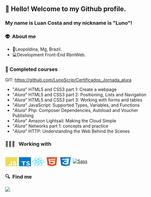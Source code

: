 ## 👋 Hello! Welcome to my Github profile.
### My name is Luan Costa and my nickname is "Luno"!

### 👽 &nbsp;About me

- 📍Leopoldina, Mg, Brazil.
- 💻Development Front-End RbmWeb.

### 📑 Completed courses

GIT: https://github.com/LunoScrip/Certificados_Jornada_alura

- "*Alura*" HTML5 and CSS3 part 1: Create a webpage
- "*Alura*" HTML5 and CSS3 part 2: Positioning, Lists and Navigation
- "*Alura*" HTML5 and CSS3 part 3: Working with forms and tables
- "*Alura*" JavaScript: Supported Types, Variables, and Functions
- "*Alura*" Php: Composer Dependencies, Autoload and Voucher Publishing
- "*Alura*" Amazon Lightsail: Making the Cloud Simple
- "*Alura*" Networks part 1: concepts and practice
- "*Alura*" HTTP: Understanding the Web Behind the Scenes

### 👩🏽‍💻 &nbsp; Working with


<div style="display: inline_block"><br>
  <img align="center" alt="Rafa-Js" height="30" width="40" src="https://raw.githubusercontent.com/devicons/devicon/master/icons/javascript/javascript-plain.svg">
  <img align="center" alt="Rafa-Ts" height="30" width="40" src="https://raw.githubusercontent.com/devicons/devicon/master/icons/typescript/typescript-plain.svg">
  <img align="center" alt="Rafa-React" height="30" width="40" src="https://raw.githubusercontent.com/devicons/devicon/master/icons/react/react-original.svg">
  <img align="center" alt="Rafa-HTML" height="30" width="40" src="https://raw.githubusercontent.com/devicons/devicon/master/icons/html5/html5-original.svg">
  <img align="center" alt="Rafa-CSS" height="30" width="40" src="https://raw.githubusercontent.com/devicons/devicon/master/icons/css3/css3-original.svg">
  <a href="https://sass-lang.com/" title="Sass"><img height="32" src="https://github.com/tomchen/stack-icons/blob/master/logos/sass.svg" alt="Sass"/></a>&nbsp;
</div>

### 🔍&nbsp; Find me


  <a href="https://www.linkedin.com/in/luan-costa-b93241225/"><img src="https://img.shields.io/badge/linkedin-%230077B5.svg?&style=for-the-badge&logo=linkedin&logoColor=white" /></a>&nbsp;&nbsp;&nbsp;&nbsp;

